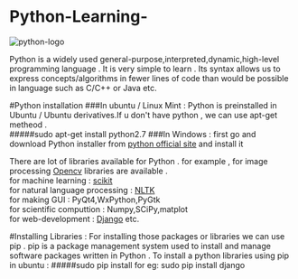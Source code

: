 # Python-Learning-

![python-logo](https://www.python.org/static/community_logos/python-logo-master-v3-TM.png)

Python is a widely used general-purpose,interpreted,dynamic,high-level programming language . It is very simple to learn . Its syntax allows us to express concepts/algorithms in fewer lines of code than would be possible in language such as C/C++ or Java etc. 

#Python installation 
###In ubuntu / Linux Mint : 
Python is preinstalled in Ubuntu / Ubuntu derivatives.If u don't have python , we can use apt-get metheod .</br>
#####sudo apt-get install python2.7 
###In Windows  : 
first go and download Python installer from [python official site](https://www.python.org/downloads/windows/) and install it 

There are lot of libraries available for Python . for example , 
for image processing [Opencv](http://docs.opencv.org/3.0-beta/doc/py_tutorials/py_tutorials.html) libraries are available . </br>
for machine learning : [scikit](www.scikit-learn.org)</br>
for natural language processing : [NLTK](www.nltk.org)</br>
for making GUI : PyQt4,WxPython,PyGtk</br>
for scientific computtion : Numpy,SCiPy,matplot</br>
for web-development : [Django](https://www.djangoproject.com) etc.

#Installing Libraries : 
For installing those packages or libraries we can use pip . pip is a package management system used to install and manage software packages written in Python . 
To install a python libraries using pip </br>
in ubuntu : #####sudo pip install <LibraryName>
	for eg: sudo pip install django
